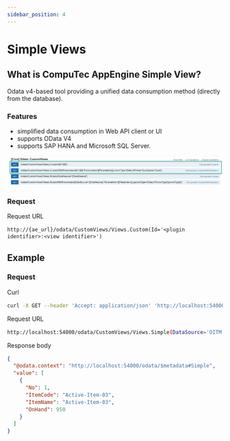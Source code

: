 ```yaml
---
sidebar_position: 4
---
```


# Simple Views

## What is CompuTec AppEngine Simple View?

Odata v4-based tool providing a unified data consumption method (directly from the database).

### Features

- simplified data consumption in Web API client or UI
- supports OData V4
- supports SAP HANA and Microsoft SQL Server.

![Custom Views](./media/simple-views/custom-views.webp)

### Request

Request URL

```text
http://{ae_url}/odata/CustomViews/Views.Custom(Id='<plugin identifier>:<view identifier>')
```

## Example

### Request

Curl

```bash
curl -X GET --header 'Accept: application/json' 'http://localhost:54000/odata/CustomViews/Views.Simple(DataSource='OITM')?$select=ItemCode%2C%20ItemName%2C%20OnHand&$top=1'
```

Request URL

```bash
http://localhost:54000/odata/CustomViews/Views.Simple(DataSource='OITM')?$select=ItemCode%2C%20ItemName%2C%20OnHand&$top=1
```

Response body

```json
{
  "@odata.context": "http://localhost:54000/odata/$metadata#Simple",
  "value": [
    {
      "No": 1,
      "ItemCode": "Active-Item-03",
      "ItemName": "Active-Item-03",
      "OnHand": 950
    }
  ]
}
```

